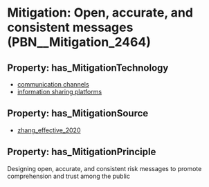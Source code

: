 # Mitigation: __Open, accurate, and consistent messages__ (PBN__Mitigation_2464)

## Property: has_MitigationTechnology

* [communication channels](../Technology/PBN__Technology_568)
* [information sharing platforms](../Technology/PBN__Technology_1898)

## Property: has_MitigationSource

* [zhang_effective_2020](../Article/PBN__Article_188)

## Property: has_MitigationPrinciple

Designing open, accurate, and consistent risk messages to promote comprehension and trust among the public

